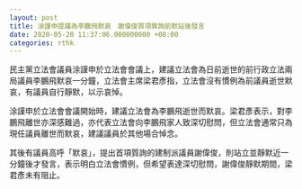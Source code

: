 ```yaml
---
layout: post
title: 涂謹申提議為李鵬飛默哀　謝偉俊首項質詢前默站後發言
date: 2020-05-20 11:37:06.000000000 +08:00
categories: rthk
---
```


民主黨立法會議員涂謹申於立法會會議上，建議立法會為日前逝世的前行政立法兩局議員李鵬飛默哀一分鐘，立法會主席梁君彥指，立法會沒有慣例為前議員逝世默哀，有議員自行靜默，以示哀悼。

涂謹申於立法會會議開始時，建議立法會為李鵬飛逝世而默哀。梁君彥表示，對李鵬飛離世亦深感難過，亦代表立法會向李鵬飛家人致深切慰問，但立法會通常只為現任議員離世而默哀，建議議員於其他場合悼念。

其後有議員高呼「默哀」，提出首項質詢的建制派議員謝偉俊，則站立並靜默近一分鐘後才發言，表示明白立法會慣例，但希望表達深切慰問，謝偉俊靜默期間，梁君彥未有阻止。
